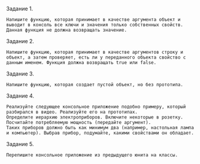 Задание 1.

    Напишите функцию, которая принимает в качестве аргумента объект и выводит в консоль все ключи и значения только собственных свойств. Данная функция не должна возвращать значение.

Задание 2.

    Напишите функцию, которая принимает в качестве аргументов строку и объект, а затем проверяет, есть ли у переданного объекта свойство с данным именем. Функция должна возвращать true или false.

Задание 3.

    Напишите функцию, которая создает пустой объект, но без прототипа.

Задание 4.

    Реализуйте следующее консольное приложение подобно примеру, который разбирался в видео. Реализуйте его на прототипах.
    Определите иерархию электроприборов. Включите некоторые в розетку. Посчитайте потребляемую мощность (передайте аргумент).
    Таких приборов должно быть как минимум два (например, настольная лампа и компьютер). Выбрав прибор, подумайте, какими свойствами он обладает.

Задание 5.

    Перепишите консольное приложение из предыдущего юнита на классы.